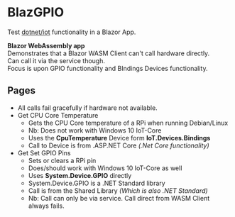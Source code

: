 # BlazGPIO
Test [dotnet/iot](https://github.com/dotnet/iot) functionality in a Blazor App.

**Blazor WebAssembly app**  
Demonstrates that a Blazor WASM Client can't call hardware directly.  
Can call it via the service though.  
Focus is upon GPIO functionality and BIndings Devices functionality.

## Pages

- All calls fail gracefully if hardware not available.
- Get CPU Core Temperature
  - Gets the CPU Core temperature of a RPi when running Debian/Linux
  - Nb: Does not work with Windows 10 IoT-Core
  - Uses the **CpuTemperature** Device form **IoT.Devices.Bindings**
  - Call to Device is from .ASP.NET Core _(.Net Core functionality)_
- Get Set GPIO Pins
  - Sets or clears a RPi pin
  - Does/should work with Windows 10 IoT-Core as well
  - Uses **System.Device.GPIO** directly
  - System.Device.GPIO is a .NET Standard library
  - Call is from the Shared Library _(Which is also .NET Standard)_
  - Nb: Call can only be via service. Call direct from WASM Client always fails.
